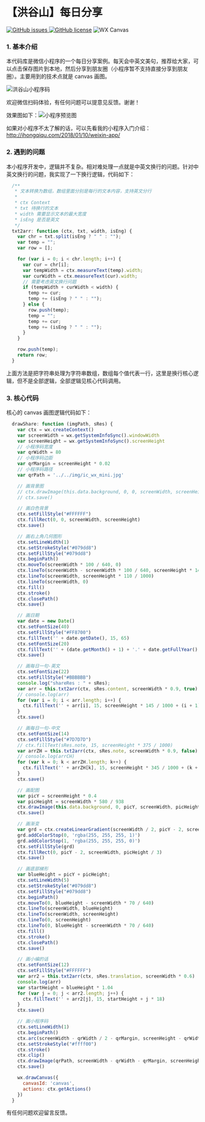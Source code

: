 # 【洪谷山】每日分享

[![GitHub issues](https://img.shields.io/github/issues/jingle1267/HelloCodeDev.svg) ](https://github.com/jingle1267/HelloCodeDev/issues) [![GitHub license](https://img.shields.io/github/license/jingle1267/HelloCodeDev.svg)](https://github.com/jingle1267/HelloCodeDev/blob/master/LICENSE) ![WX Canvas](https://img.shields.io/badge/wx-canvas-green.svg)

### 1. 基本介绍

本代码库是微信小程序的一个每日分享案例。每天会中英文美句，推荐给大家，可以点击保存图片到本地，然后分享到朋友圈（小程序暂不支持直接分享到朋友圈）。主要用到的技术点就是 canvas 画图。

![洪谷山小程序码](doc/gh_4d67d640e67d_430.jpg)

欢迎微信扫码体验，有任何问题可以提意见反馈。谢谢！

效果图如下：![小程序预览图](doc/preview20181117.jpeg)

如果对小程序不太了解的话，可以先看我的小程序入门介绍：http://ihongqiqu.com/2018/01/10/weixin-app/

### 2. 遇到的问题

本小程序开发中，逻辑并不复杂。相对难处理一点就是中英文换行的问题。针对中英文换行的问题，我实现了一下换行逻辑，代码如下：

```javascript
  /**
   * 文本转换为数组，数组里面分别是每行的文本内容，支持英文分行
   * 
   * ctx Context
   * txt 待换行的文本
   * width 需要显示文本的最大宽度
   * isEng 是否是英文
   */
  txt2arr: function (ctx, txt, width, isEng) {
    var chr = txt.split(isEng ? " " : "");
    var temp = "";
    var row = [];

    for (var i = 0; i < chr.length; i++) {
      var cur = chr[i];
      var tempWidth = ctx.measureText(temp).width;
      var curWidth = ctx.measureText(cur).width;
      // 需要考虑英文换行问题
      if (tempWidth + curWidth < width) {
        temp += cur;
        temp += (isEng ? " " : "");
      } else {
        row.push(temp);
        temp = "";
        temp += cur;
        temp += (isEng ? " " : "");
      }
    }

    row.push(temp);
    return row;
  }
```

上面方法是把字符串处理为字符串数组，数组每个值代表一行，这里是换行核心逻辑，但不是全部逻辑，全部逻辑见核心代码调用。

### 3. 核心代码

核心的 canvas 画图逻辑代码如下：

```javascript
  drawShare: function (imgPath, sRes) {
    var ctx = wx.createContext()
    var screenWidth = wx.getSystemInfoSync().windowWidth
    var screenHeight = wx.getSystemInfoSync().screenHeight
    // 小程序码宽度
    var qrWidth = 80
    // 小程序码边距
    var qrMargin = screenHeight * 0.02
    // 小程序码路径
    var qrPath = '../../img/ic_wx_mini.jpg'

    // 画背景图
    // ctx.drawImage(this.data.background, 0, 0, screenWidth, screenHeight - 30)
    // ctx.save()

    // 画白色背景
    ctx.setFillStyle("#FFFFFF")
    ctx.fillRect(0, 0, screenWidth, screenHeight)
    ctx.save()

    // 画右上角几何图形
    ctx.setLineWidth(1)
    ctx.setStrokeStyle("#079dd8")
    ctx.setFillStyle("#079dd8")
    ctx.beginPath()
    ctx.moveTo(screenWidth * 100 / 640, 0)
    ctx.lineTo(screenWidth - screenWidth * 100 / 640, screenHeight * 140 / 1000)
    ctx.lineTo(screenWidth, screenHeight * 110 / 1000)
    ctx.lineTo(screenWidth, 0)
    ctx.fill()
    ctx.stroke()
    ctx.closePath()
    ctx.save()

    // 画日期
    var date = new Date()
    ctx.setFontSize(40)
    ctx.setFillStyle("#FF8700")
    ctx.fillText('' + date.getDate(), 15, 65)
    ctx.setFontSize(20)
    ctx.fillText('' + (date.getMonth() + 1) + '.' + date.getFullYear(), 70, 65)
    ctx.save()

    // 画每日一句-英文
    ctx.setFontSize(22)
    ctx.setFillStyle("#BBBBBB")
    console.log("shareRes : " + sRes);
    var arr = this.txt2arr(ctx, sRes.content, screenWidth * 0.9, true)
    // console.log(arr)
    for (var i = 0; i < arr.length; i++) {
      ctx.fillText('' + arr[i], 15, screenHeight * 145 / 1000 + (i + 1) * 24)
    }
    ctx.save()

    // 画每日一句-中文
    ctx.setFontSize(14)
    ctx.setFillStyle("#7D7D7D")
    // ctx.fillText(sRes.note, 15, screenHeight * 375 / 1000)
    var arrZH = this.txt2arr(ctx, sRes.note, screenWidth * 0.9, false)
    // console.log(arrCH)
    for (var k = 0; k < arrZH.length; k++) {
      ctx.fillText('' + arrZH[k], 15, screenHeight * 345 / 1000 + (k + 1) * 16)
    }
    ctx.save()

    // 画配图
    var picY = screenHeight * 0.4
    var picHeight = screenWidth * 580 / 938
    ctx.drawImage(this.data.background, 0, picY, screenWidth, picHeight)
    ctx.save()

    // 画渐变
    var grd = ctx.createLinearGradient(screenWidth / 2, picY - 2, screenWidth / 2, picY * 1.3);
    grd.addColorStop(0, 'rgba(255, 255, 255, 1)')
    grd.addColorStop(1, 'rgba(255, 255, 255, 0)')
    ctx.setFillStyle(grd)
    ctx.fillRect(0, picY - 2, screenWidth, picHeight / 3)
    ctx.save()

    // 画底部梯形
    var blueHeight = picY + picHeight;
    ctx.setLineWidth(5)
    ctx.setStrokeStyle("#079dd8")
    ctx.setFillStyle("#079dd8")
    ctx.beginPath()
    ctx.moveTo(0, blueHeight - screenWidth * 70 / 640)
    ctx.lineTo(screenWidth, blueHeight)
    ctx.lineTo(screenWidth, screenHeight)
    ctx.lineTo(0, screenHeight)
    ctx.lineTo(0, blueHeight - screenWidth * 70 / 640)
    ctx.fill()
    ctx.stroke()
    ctx.closePath()
    ctx.save()

    // 画小编的话
    ctx.setFontSize(12)
    ctx.setFillStyle("#FFFFFF")
    var arr2 = this.txt2arr(ctx, sRes.translation, screenWidth * 0.6)
    console.log(arr)
    var startHeight = blueHeight * 1.04
    for (var j = 0; j < arr2.length; j++) {
      ctx.fillText('' + arr2[j], 15, startHeight + j * 18)
    }
    ctx.save()

    // 画小程序码
    ctx.setLineWidth(1)
    ctx.beginPath()
    ctx.arc(screenWidth - qrWidth / 2 - qrMargin, screenHeight - qrWidth / 2 - qrMargin, qrWidth / 2, 0, 2 * Math.PI)
    ctx.setStrokeStyle("#ffff00")
    ctx.stroke()
    ctx.clip()
    ctx.drawImage(qrPath, screenWidth - qrWidth - qrMargin, screenHeight - qrWidth - qrMargin, qrWidth, qrWidth)
    ctx.save()

    wx.drawCanvas({
      canvasId: 'canvas',
      actions: ctx.getActions()
    })
  }
```

有任何问题欢迎留言反馈。